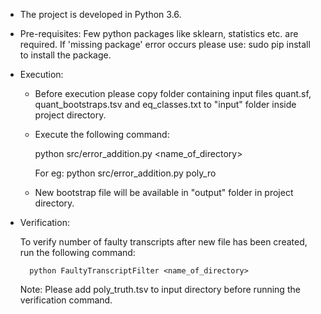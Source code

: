 * The project is developed in Python 3.6.

* Pre-requisites: 
	Few python packages like sklearn, statistics etc. are required. 
	If 'missing package' error occurs please use: sudo pip install <package-name> to install the package.
	
* Execution:

	* Before execution please copy folder containing input files quant.sf, quant_bootstraps.tsv and eq_classes.txt to "input" folder inside project directory.
	
	* Execute the following command:
		
		python src/error_addition.py <name_of_directory>
	
		For eg: python src/error_addition.py poly_ro
		
	* New bootstrap file will be available in "output" folder in project directory.
		
* Verification:
	
	To verify number of faulty transcripts after new file has been created, run the following command:
	
		python FaultyTranscriptFilter <name_of_directory>
		
	Note: Please add poly_truth.tsv to input directory before running the verification command.
	